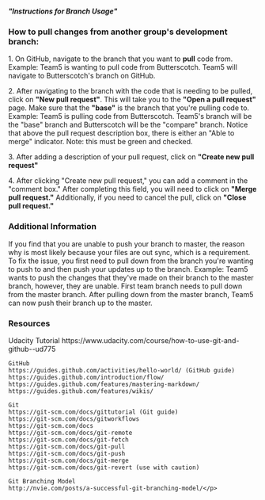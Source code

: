 <h5>"Instructions for Branch Usage"</h5>

<h3>How to pull changes from another group's development branch:</h3>

<p>1. On GitHub, navigate to the branch that you want to <strong>pull</strong> code from.
		Example: Team5 is wanting to pull code from Butterscotch. Team5 will navigate to
		Butterscotch's branch on GitHub.</p>

<p>2. After navigating to the branch with the code that is needing to be pulled, click on
		<strong>"New pull request"</strong>. This will take you to the <strong>"Open a pull
		request"</strong> page. Make sure that the <strong>"base"</strong> is the branch that
		you're pulling code to. Example: Team5 is pulling code from Butterscotch. Team5's branch
		will be the "base" branch and Butterscotch will be the "compare" branch.
		Notice that above the pull request description box, there is either an "Able to merge"
		indicator. Note: this must be green and checked.</p>
		
<p>3. After adding a description of your pull request, click on <strong>"Create new pull request"</strong></p>

<p>4. After clicking "Create new pull request," you can add a comment in the "comment box." After completing
		this field, you will need to click on <strong>"Merge pull request."</strong> Additionally, if you need
		to cancel the pull, click on <strong>"Close pull request."</strong></p>
		
		
<h3>Additional Information</h3>

<p>If you find that you are unable to push your branch to master, the reason why is most likely because
	your files are out sync, which is a requirement. To fix the issue, you first need to pull down from
	the branch you're wanting to push to and then push your updates up to the branch.
	Example: Team5 wants to push the changes that they've made on their branch to the master branch,
	however, they are unable. First team branch needs to pull down from the master branch. After pulling down
	from the master branch, Team5 can now push their branch up to the master.</p>
	
<h3>Resources</h3>

<p>	Udacity Tutorial
	https://www.udacity.com/course/how-to-use-git-and-github--ud775

	GitHub
	https://guides.github.com/activities/hello-world/ (GitHub guide)
	https://guides.github.com/introduction/flow/
	https://guides.github.com/features/mastering-markdown/
	https://guides.github.com/features/wikis/
	
	Git
	https://git-scm.com/docs/gittutorial (Git guide)
	https://git-scm.com/docs/gitworkflows
	https://git-scm.com/docs
	https://git-scm.com/docs/git-remote
	https://git-scm.com/docs/git-fetch
	https://git-scm.com/docs/git-pull
	https://git-scm.com/docs/git-push
	https://git-scm.com/docs/git-merge
	https://git-scm.com/docs/git-revert (use with caution)
	
	Git Branching Model
	http://nvie.com/posts/a-successful-git-branching-model/</p>
